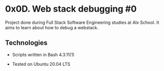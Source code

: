 # 0x0D. Web stack debugging #0

Project done during Full Stack Software Engineering studies at Alx School. It aims to learn about how to debug a webstack.

## Technologies

* Scripts written in Bash 4.3.11(1)

* Tested on Ubuntu 20.04 LTS
